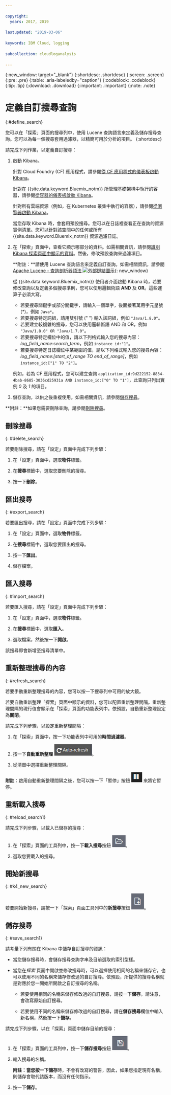 ```yaml
---

copyright:
  years: 2017, 2019

lastupdated: "2019-03-06"

keywords: IBM Cloud, logging

subcollection: cloudloganalysis

---
```


{:new_window: target="_blank"}
{:shortdesc: .shortdesc}
{:screen: .screen}
{:pre: .pre}
{:table: .aria-labeledby="caption"}
{:codeblock: .codeblock}
{:tip: .tip}
{:download: .download}
{:important: .important}
{:note: .note}

# 定義自訂搜尋查詢
{:#define_search}

您可以在「探索」頁面的搜尋列中，使用 Lucene 查詢語言來定義及儲存搜尋查詢。您可以為每一個搜尋套用過濾器，以精簡可用於分析的項目。
{:shortdesc}

請完成下列作業，以定義自訂搜尋：

1. 啟動 Kibana。

    針對 Cloud Foundry (CF) 應用程式，請參閱[從 CF 應用程式的儀表板啟動 Kibana](/docs/services/CloudLogAnalysis/kibana?topic=cloudloganalysis-launch#launch_Kibana_from_cf_app)。

	針對在 {{site.data.keyword.Bluemix_notm}} 所管理基礎架構中執行的容器，請參閱[從容器的儀表板啟動 Kibana](/docs/services/CloudLogAnalysis/kibana?topic=cloudloganalysis-launch#launch_Kibana_for_containers)。
    
    針對所有雲端資源（例如，在 Kubernetes 叢集中執行的容器），請參閱[從瀏覽器啟動 Kibana](/docs/services/CloudLogAnalysis/kibana?topic=cloudloganalysis-launch#launch_Kibana_from_browser)。 
	
	當您存取 Kibana 時，會套用預設搜尋。您可以在日誌裡查看正在查詢的資源實例清單。您可以針對該空間中的任何或所有 {{site.data.keyword.Bluemix_notm}} 資源過濾日誌。

2. 在「探索」頁面中，查看它顯示哪部分的資料。如需相關資訊，請參閱[識別 Kibana 探索頁面中顯示的資料](/docs/services/CloudLogAnalysis/kibana?topic=cloudloganalysis-analize_logs_interactively#identify_data)。然後，修改預設查詢來過濾項目。

    **附註：**請使用 Lucene 查詢語言來定義自訂查詢。如需相關資訊，請參閱 [Apache Lucene - 查詢剖析器語法 ![外部鏈結圖示](../../../icons/launch-glyph.svg "外部鏈結圖示")](https://lucene.apache.org/core/2_9_4/queryparsersyntax.html){: new_window}
    
    從 {{site.data.keyword.Bluemix_notm}} 使用者介面啟動 Kibana 時，若要修改查詢以及定義多個搜尋準則，您可以使用邏輯術語 **AND** 及 **OR**。這些運算子必須大寫。    
    
    * 若要搜尋關鍵字或部分關鍵字，請輸入一個單字，後面接著萬用字元星號 (*)，例如 `Java*`。 
    * 若要搜尋特定詞組，請用雙引號 (" ") 輸入該詞組，例如 `"Java/1.8.0"`。
    * 若要建立較複雜的搜尋，您可以使用邏輯術語 AND 和 OR，例如 `"Java/1.8.0" OR "Java/1.7.0"`。
    * 若要搜尋特定欄位中的值，請以下列格式輸入您的搜尋內容：*log_field_name:search_term*，例如 `instance_id:"1"`。
    * 若要搜尋特定日誌欄位中某範圍的值，請以下列格式輸入您的搜尋內容：*log_field_name:[start_of_range TO end_of_range]*，例如 `instance_id:["1" TO "2"]`。

     例如，若為 CF 應用程式，您可以建立查詢 `application_id:9d222152-8834-4bab-8685-3036cd25931a AND instance_id:["0" TO "1"]`，此查詢只列出實例 *0* 及 *1* 的項目。 

3. 儲存查詢，以供之後重複使用。如需相關資訊，請參閱[儲存搜尋](/docs/services/CloudLogAnalysis/kibana?topic=cloudloganalysis-define_search#save_search1)。 

**附註：**如果您需要刪除查詢，請參閱[刪除搜尋](/docs/services/CloudLogAnalysis/kibana?topic=cloudloganalysis-define_search#delete_search)。



## 刪除搜尋
{: #delete_search}

若要刪除搜尋，請在「設定」頁面中完成下列步驟：

1. 在「設定」頁面中，選取**物件**標籤。

2. 在**搜尋**標籤中，選取您要刪除的搜尋。

3. 按一下**刪除**。


## 匯出搜尋
{: #export_search}

若要匯出搜尋，請在「設定」頁面中完成下列步驟：

1. 在「設定」頁面中，選取**物件**標籤。

2. 在**搜尋**標籤中，選取您要匯出的搜尋。

3. 按一下**匯出**。

4. 儲存檔案。

 
## 匯入搜尋
{: #import_search}

若要匯入搜尋，請在「設定」頁面中完成下列步驟：

1. 在「設定」頁面中，選取**物件**標籤。

2. 在**搜尋**標籤中，選取**匯入**。

3. 選取檔案，然後按一下**開啟**。

該搜尋即會新增至搜尋清單中。

## 重新整理搜尋的內容
{: #refresh_search}

若要手動重新整理搜尋的內容，您可以按一下搜尋列中可用的放大鏡。 

若要自動重新整理「探索」頁面中顯示的資料，您可以配置重新整理間隔。重新整理間隔的現行值會顯示在「探索」頁面的功能表列中。依預設，自動重新整理設定為**關閉**。

請完成下列步驟，以設定重新整理間隔：

1. 在「探索」頁面中，按一下功能表列中可用的**時間過濾器**。

2. 按一下**自動重新整理** ![自動重新整理](images/auto_refresh_icon.jpg "自動重新整理")。

3. 從清單中選擇重新整理間隔。 

**附註**：啟用自動重新整理間隔之後，您可以按一下「暫停」按鈕 ![暫停](images/auto_refresh_pause_icon.jpg "暫停") 來將它暫停。


## 重新載入搜尋
{: #reload_search1}

請完成下列步驟，以載入已儲存的搜尋：

1. 在「探索」頁面的工具列中，按一下**載入搜尋**按鈕 ![載入搜尋](images/load_icon.jpg "載入搜尋")。

2. 選取您要載入的搜尋。 

## 開始新搜尋
{: #k4_new_search}

若要開始新搜尋，請按一下「探索」頁面工具列中的**新搜尋**按鈕 ![新搜尋](images/new_search_icon.jpg "新搜尋")。

## 儲存搜尋 
{: #save_search1}

請考量下列有關在 Kibana 中儲存自訂搜尋的資訊：

* 當您儲存搜尋時，會儲存搜尋查詢字串及目前選取的索引型樣。
* 當您在*探索* 頁面中開啟並修改搜尋時，可以選擇使用相同的名稱來儲存它，也可以使用不同的名稱來儲存修改過的自訂搜尋。依預設，所提供的搜尋名稱就是對應於您一開始所開啟之自訂搜尋的名稱。

    * 若要使用相同的名稱來儲存修改過的自訂搜尋，請按一下**儲存**。請注意，會改寫原始自訂搜尋。 
	
	* 若要使用不同的名稱來儲存修改過的自訂搜尋，請在**儲存搜尋**欄位中輸入新名稱，然後按一下**儲存**。 


請完成下列步驟，以在「探索」頁面中儲存目前的搜尋：

1. 在「探索」頁面的工具列中，按一下**儲存搜尋**按鈕 ![儲存搜尋](images/save_search_icon.jpg "儲存搜尋")。

2. 輸入搜尋的名稱。

    **附註：**當您按一下**儲存**時，不會有改寫的警告，因此，如果您指定現有名稱，則儲存會取代該版本，而沒有任何指示。

3. 按一下**儲存**。 
